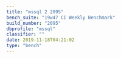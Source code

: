 ```yaml
---
title: "mssql 2 2095"
bench_suite: "19w47 CI Weekly Benchmark"
build_number: "2095"
dbprofile: "mssql"
classifier: ""
date: 2019-11-18T04:21:02
type: "bench"
---
```

